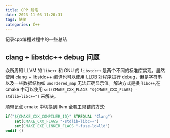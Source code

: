```yaml
---
title: CPP 随笔
date: 2023-11-03 11:20:31
tags: 随笔
categories: C++
---
```

记录cpp编程过程中的一些总结

## clang + libstdc++ debug 问题

众所周知 LLVM 的 `libc++` 和 GNU 的 `libstdc++` 是两个不同的标准库实现。虽然使用 clang + libstdc++ 编译也可以使用 LLDB 对程序进行 debug，但是字符串以及一些数据结构如 `unordered_map` 无法正确显示值。解决方式是换  `libc++`,在 cmake 中可以使用 `set(CMAKE_CXX_FLAGS "${CMAKE_CXX_FLAGS} -stdlib=libc++")` 来解决。

顺带记点 cmake 中切换到 llvm 全套工具链的方式:

```cmake
if("${CMAKE_CXX_COMPILER_ID}" STREQUAL "Clang")
    set(CMAKE_CXX_FLAGS "-stdlib=libc++")
    set(CMAKE_EXE_LINKER_FLAGS "-fuse-ld=lld")
endif ()
```

